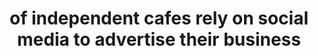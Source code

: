 ---
number: 100%
title: of independent cafes rely on social media to advertise their business
displayOrder: 4
type: stat
---